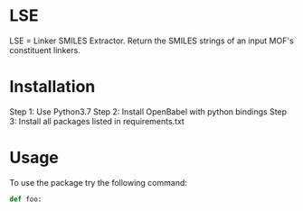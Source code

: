 # LSE
LSE = Linker SMILES Extractor. Return the SMILES strings of an input MOF's constituent linkers.

# Installation
Step 1: Use Python3.7
Step 2: Install OpenBabel with python bindings
Step 3: Install all packages listed in requirements.txt

# Usage
To use the package try the following command:
```python
def foo:
```
